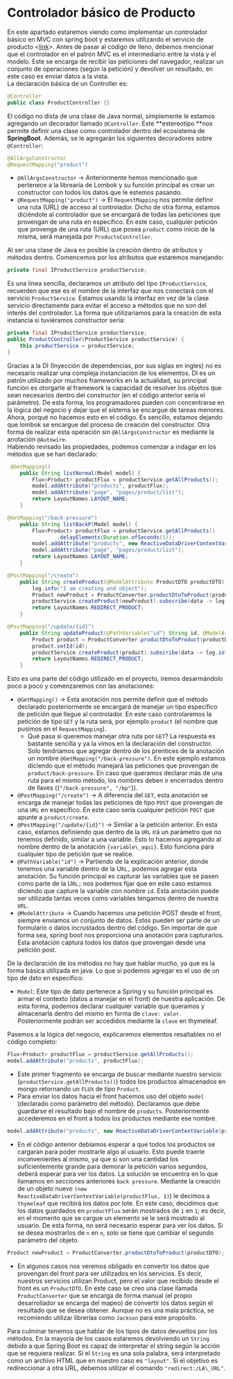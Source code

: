  # Controlador básico de Producto   
   
En este apartado estaremos viendo como implementar un controlador básico en MVC con spring boot y estaremos utilizando el servicio de producto <[link](servicio-basico-de-producto.md)>. Antes de pasar al código de lleno, debemos mencionar que el controlador en el patrón MVC es el intermediario entre la vista y el modelo. Este se encarga de recibir las peticiones del navegador, realizar un conjunto de operaciones (según la petición) y devolver un resultado, en este caso es enviar datos a la vista.   
La declaración básica de un Controller es:   
```java
@Controller
public class ProductController {}
```
El código no dista de una clase de Java normal, simplemente le estamos agregando un decorador llamado `@Controller`. Este **estereotipo **nos permite definir una clase como controlador dentro del ecosistema de **SpringBoot**. Además, se le agregarán los siguientes decoradores sobre `@Controller`:   
```java
@AllArgsConstructor
@RequestMapping("product")
```
- `@AllArgsConstructor` → Anteriormente hemos mencionado que pertenece a la librearía de Lombok y su función principal es crear un constructor con todos los datos que le estemos pasando.   
- `@RequestMapping("product")` → El `RequestMapping` nos permite definir una ruta (URL) de acceso al controlador. Dicho de otra forma, estamos diciéndole al controlador que se encargará de todas las peticiones que provengan de una ruta en específico. En este caso, cualquier petición que provenga de una ruta (URL) que posea `product` como inicio de la misma, será manejada por `ProductoController`.   
   
Al ser una clase de Java es posible la creación dentro de atributos y métodos dentro. Comencemos por los atributos que estaremos manejando:   
```java
private final IProductService productService;
```
Es una línea sencilla, declaramos un atributo del tipo `IProductService`, recuerden que ese es el nombre de la interfaz que nos conectará con el servicio `ProductService`. Estamos usando la interfaz en vez de la clase servicio directamente para evitar el acceso a métodos que no son del interés del controlador. La forma que utilizaríamos para la creación de esta instancia si tuviéramos constructor sería:   
```java
private final IProductService productService;
public ProductController(ProductService productService) {
	this.productService = productService;
}
```
Gracias a la DI (Inyección de dependencias, por sus siglas en ingles) no es necesario realizar una compleja instanciación de los elementos. DI es un patrón utilizado por muchos frameworks en la actualidad, su principal función es otorgarle al framework la capacidad de resolver los objetos que sean necesarios dentro del constructor (en el código anterior sería el parámetro). De esta forma, los programadores pueden con concentrarse en la lógica del negocio y dejar que el sistema se encargue de tareas menores.    
Ahora, porqué no hacemos esto en el código. Es sencillo, estamos dejando que lombok se encargue del proceso de creación del constructor. Otra forma de realizar esta operación sin `@AllArgsConstructor` es mediante la anotación `@Autowire`.   
Habiendo revisado las propiedades, podemos comenzar a indagar en los métodos que se han declarado:   
```java
 @GetMapping()
    public String listNormal(Model model) {
        Flux<Product> productFlux = productService.getAllProducts();
        model.addAttribute("products", productFlux);
        model.addAttribute("page", "pages/product/list"); 
        return LayoutNames.LAYOUT_NAME;
    }

@GetMapping("/back-pressure")
    public String listBackP(Model model) {
        Flux<Product> productFlux = productService.getAllProducts()
                .delayElements(Duration.ofSeconds(1)); 
        model.addAttribute("products", new ReactiveDataDriverContextVariable(productFlux, 1)); 
        model.addAttribute("page", "pages/product/list"); 
        return LayoutNames.LAYOUT_NAME;
    }

@PostMapping("/create")
    public String createProduct(@ModelAttribute ProductDTO productDTO) {
        log.info("I am creating and object");
        Product newProduct = ProductConverter.productDtoToProduct(productDTO); 
        productService.createProduct(newProduct).subscribe(data -> log.info("Data saved")); 
        return LayoutNames.REDIRECT_PRODUCT;
    }

@PostMapping("/update/{id}")
    public String updateProduct(@PathVariable("id") String id, @ModelAttribute ProductDTO productDTO) {
        Product product = ProductConverter.productDtoToProduct(productDTO);
        product.setId(id);
        productService.createProduct(product).subscribe(data -> log.info("Elemento modificado"));
        return LayoutNames.REDIRECT_PRODUCT;
    }

```
Esto es una parte del código utilizado en el proyecto, iremos desarmándolo poco a poco y comenzaremos con las anotaciones:   
- `@GetMapping()` → Esta anotación nos permite definir que el método declarado posteriormente se encargará de manejar un tipo especifico de petición que llegue al controlador. En este caso controlaremos la petición de tipo `GET` y la ruta será, por ejemplo `product` (el nombre que pusimos en el `RequestMapping`).   
    - Qué pasa si queremos manejar otra ruta por `GET`? La respuesta es bastante sencilla y ya la vimos en la declaración del constructor. Solo tendríamos que agregar dentro de los prentices de la anotación un nombre `@GetMapping("/back-pressure")`. En este ejemplo estamos diciendo que el método manejará las peticiones que provengan de `product/back-pressure`. En caso que queramos declarar más de una ruta para el mismo método, los nombres deben ir encerrados dentro de llaves ({`"/back-pressure", "/bp"`}).   
- `@PostMapping("/create")` → A diferencia del `GET`, esta anotación se encarga de manejar todas las peticiones de tipo `POST` que provengan de una `URL` en específico. En este caso sería cualquier petición `POST` que apunte a `product/create`.   
- `@PostMapping("/update/{id}")` → Similar a la petición anterior. En esta caso, estamos definiendo que dentro de la `URL` irá un parámetro que no tenemos definido, similar a una variable. Esto lo hacemos agregando al nombre dentro de la anotación `{variable\_aqui}`. Esto funciona para cualquier tipo de petición que se realice.    
- `@PathVariable("id")` → Partiendo de la explicación anterior, donde tenemos una variable dentro de la U`RL,` podemos agregar esta anotación. Su función principal es capturar las variables que se pasen como parte de la U`RL;` nos podemos fijar que en este caso estamos diciendo que capture la variable con nombre `id`. Esta anotación puede ser utilizada tantas veces como variables tengamos dentro de nuestra `URL`.   
- `@ModelAttribute` → Cuando hacemos una petición POST desde el front, siempre enviamos un conjunto de datos. Estos pueden ser parte de un formulario o datos incrustados dentro del código. Sin importar de que forma sea, spring boot nos proporciona una anotación para capturarlos. Esta anotación captura todos los datos que provengan desde una petición post.    
   
De la declaración de los métodos no hay que hablar mucho, ya que es la forma básica utilizada en java. Lo que si podemos agregar es el uso de un tipo de dato en específico:   
- `Model`: Este tipo de dato pertenece a Spring y su función principal es armar el contexto (datos a manejar en el front) de nuestra aplicación. De esta forma, podemos declarar cualquier variable que queramos y almacenarla dentro del mismo en forma de `clave: valor`. Posteriormente podrán ser accedidos mediante la `clave` en thymeleaf.   
   
Pasemos a la lógica del negocio, explicaremos elementos resaltables no el código completo:   
```java
Flux<Product> productFlux = productService.getAllProducts();
model.addAttribute("products", productFlux);
```
- Este primer fragmento se encarga de buscar mediante nuestro servicio (`productService.getAllProducts()`) todos los productos almacenados en mongo retornando un `FLUX` de tipo `Product`.   
- Para enviar los datos hacia el front hacemos uso del objeto `model` (declarado como parámetro del método). Declaramos que debe guardarse el resultado bajo el nombre de `products`. Posteriormente accederemos en el front a todos los productos mediante ese nombre.   
   
```java
model.addAttribute("products", new ReactiveDataDriverContextVariable(productFlux, 1)); 
```
- En el código anterior debíamos esperar a que todos los productos se cargaran para poder mostrarle algo al usuario. Esto puede traerle inconvenientes al mismo, ya que si son una cantidad los suficientemente grande para demorar la petición varios segundos,  deberá esperar para ver los datos. La solución se encuentra en lo que llamamos en secciones anteriores `back pressure`. Mediante la creación de un objeto nuevo `(new ReactiveDataDriverContextVariable(productFlux, 1)`) le decimos a `thymeleaf` que recibirá los datos por lote. En este caso, decidimos que los datos guardados en `productFlux` serán mostrados de `1` en `1`; es decir, en el momento que se cargue un elemento se le será mostrado al usuario. De esta forma, no será necesario esperar para ver los datos. Si se desea mostrarlos de `n` en `n`, solo se tiene que cambiar el segundo parámetro del objeto.   
   
```java
Product newProduct = ProductConverter.productDtoToProduct(productDTO); 
```
- En algunos casos nos veremos obligado en convertir los datos que provengan del front para ser utilizados en los servicios. Es decir, nuestros servicios utilizan Product, pero el valor que recibido desde el front es un `ProductDTO`. En este caso se creo una clase llamada `ProductConverter` que se encarga de forma manual (el propio desarrollador se encarga del mapeo) de convertir los datos según el resultado que se desea obtener. Aunque no es una mala práctica, se recomiendo utilizar librerías como `Jackson` para este propósito.   
   
Para culminar tenemos que hablar de los tipos de datos devueltos por los métodos. En la mayoría de los casos estaremos devolviendo un `String` debido a que Spring Boot es capaz de interpretar el string según la acción que se requiera realizar. Si el `String` es una sola palabra, será interpretado como un archivo HTML que en nuestro caso es `"layout"`. Si el objetivo es redireccionar a otra URL, debemos utilizar el comando `"redirect:/LA\_URL"`.    
   
